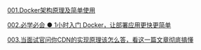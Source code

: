 [001.Docker架构原理及简单使用](https://www.cnblogs.com/zhangxingeng/p/11236968.html)  

[002.必学必会 ● 1小时入门 Docker，让部署应用更快更简单](https://www.cnblogs.com/peng104/p/10296717.html) 

[003.当面试官问你CDN的实现原理该怎么答，看这一篇文章彻底搞懂](https://baijiahao.baidu.com/s?id=1633945802472340217) 

